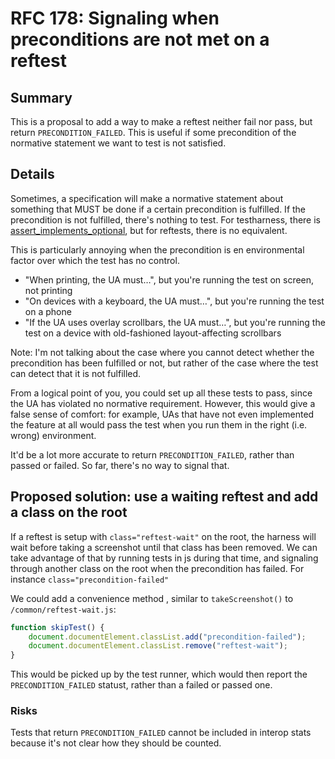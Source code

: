 # RFC 178: Signaling when preconditions are not met on a reftest

## Summary

This is a proposal to add a way to make a reftest neither fail nor pass, but return `PRECONDITION_FAILED`. This is useful if some precondition of the normative statement we want to test is not satisfied.

## Details

Sometimes, a specification will make a normative statement about something that MUST be done if a certain precondition is fulfilled. If the precondition is not fulfilled, there's nothing to test. For testharness, there is [assert_implements_optional](http://web-platform-tests.org/writing-tests/testharness-api.html#assert_implements_optional), but for reftests, there is no equivalent.

This is particularly annoying when the precondition is en environmental factor over which the test has no control.

* "When printing, the UA must…", but you're running the test on screen, not printing
* "On devices with a keyboard, the UA must…", but you're running the test on a phone
* "If the UA uses overlay scrollbars, the UA must…", but you're running the test on a device with old-fashioned layout-affecting scrollbars

Note: I'm not talking about the case where you cannot detect whether the precondition has been fulfilled or not, but rather of the case where the test can detect that it is not fulfilled.

From a logical point of you, you could set up all these tests to pass, since the UA has violated no normative requirement. However, this would give a false sense of comfort: for example, UAs that have not even implemented the feature at all would pass the test when you run them in the right (i.e. wrong) environment.

It'd be a lot more accurate to return `PRECONDITION_FAILED`, rather than passed or failed. So far, there's no way to signal that.

## Proposed solution: use a waiting reftest and add a class on the root

If a reftest is setup with `class="reftest-wait"` on the root, the harness will wait before taking a screenshot until that class has been removed. We can take advantage of that by running tests in js during that time, and signaling through another class on the root when the precondition has failed. For instance `class="precondition-failed"`

We could add a convenience method , similar to `takeScreenshot()` to `/common/reftest-wait.js`:

```js
function skipTest() {
    document.documentElement.classList.add("precondition-failed");
    document.documentElement.classList.remove("reftest-wait");
}
```

This would be picked up by the test runner, which would then report the `PRECONDITION_FAILED` statust, rather than a failed or passed one.

### Risks

Tests that return `PRECONDITION_FAILED` cannot be included in interop stats because it's not clear how they should be counted.
